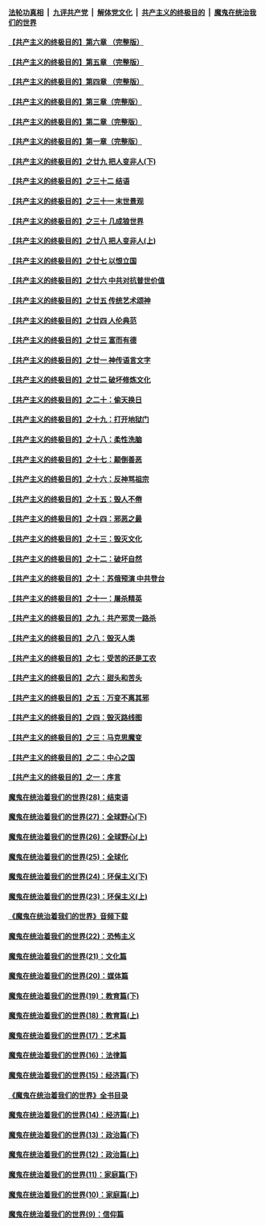 ####  [法轮功真相](../../../../basic/blob/master/README.md?t=03020440) &nbsp;|&nbsp; [九评共产党](../../../../9ping.md/blob/master/README.md?t=03020440) &nbsp;|&nbsp; [解体党文化](../../../../jtdwh.md/blob/master/README.md?t=03020440)  &nbsp;|&nbsp; [共产主义的终极目的](../../../../gczydzjmd.md/blob/master/README.md?t=03020440) &nbsp;|&nbsp; [魔鬼在统治我们的世界](../../../../mgztzwmdsj.md/blob/master/README.md?t=03020440) 

#### [【共产主义的终极目的】第六章 （完整版）](../pages/nsc422/n11428913.md?t=03020440) 

#### [【共产主义的终极目的】第五章 （完整版）](../pages/nsc422/n11428912.md?t=03020440) 

#### [【共产主义的终极目的】第四章 （完整版）](../pages/nsc422/n11428907.md?t=03020440) 

#### [【共产主义的终极目的】第三章（完整版）](../pages/nsc422/n11428848.md?t=03020440) 

#### [【共产主义的终极目的】第二章（完整版）](../pages/nsc422/n11428831.md?t=03020440) 

#### [【共产主义的终极目的】第一章（完整版）](../pages/nsc422/n11417651.md?t=03020440) 

#### [【共产主义的终极目的】之廿九 把人变非人(下)](../pages/nsc422/n11344140.md?t=03020440) 

#### [【共产主义的终极目的】之三十二 结语](../pages/nsc422/n11360535.md?t=03020440) 

#### [【共产主义的终极目的】之三十一 末世景观](../pages/nsc422/n11351129.md?t=03020440) 

#### [【共产主义的终极目的】之三十 几成狼世界](../pages/nsc422/n11348280.md?t=03020440) 

#### [【共产主义的终极目的】之廿八 把人变非人(上)](../pages/nsc422/n11340492.md?t=03020440) 

#### [【共产主义的终极目的】之廿七 以恨立国](../pages/nsc422/n11336944.md?t=03020440) 

#### [【共产主义的终极目的】之廿六 中共对抗普世价值](../pages/nsc422/n11324785.md?t=03020440) 

#### [【共产主义的终极目的】之廿五 传统艺术颂神](../pages/nsc422/n11296396.md?t=03020440) 

#### [【共产主义的终极目的】之廿四 人伦典范](../pages/nsc422/n11296397.md?t=03020440) 

#### [【共产主义的终极目的】之廿三 富而有德](../pages/nsc422/n11283598.md?t=03020440) 

#### [【共产主义的终极目的】之廿一 神传语言文字](../pages/nsc422/n11263265.md?t=03020440) 

#### [【共产主义的终极目的】之廿二 破坏修炼文化](../pages/nsc422/n11245728.md?t=03020440) 

#### [【共产主义的终极目的】之二十：偷天换日](../pages/nsc422/n11238846.md?t=03020440) 

#### [【共产主义的终极目的】之十九：打开地狱门](../pages/nsc422/n11206376.md?t=03020440) 

#### [【共产主义的终极目的】之十八：柔性洗脑](../pages/nsc422/n11199994.md?t=03020440) 

#### [【共产主义的终极目的】之十七：颠倒善恶](../pages/nsc422/n11179782.md?t=03020440) 

#### [【共产主义的终极目的】之十六：反神骂祖宗](../pages/nsc422/n11166798.md?t=03020440) 

#### [【共产主义的终极目的】之十五：毁人不倦](../pages/nsc422/n11166792.md?t=03020440) 

#### [【共产主义的终极目的】之十四：邪恶之最](../pages/nsc422/n11150249.md?t=03020440) 

#### [【共产主义的终极目的】之十三：毁灭文化](../pages/nsc422/n11135227.md?t=03020440) 

#### [【共产主义的终极目的】之十二：破坏自然](../pages/nsc422/n11135214.md?t=03020440) 

#### [【共产主义的终极目的】之十：苏俄预演 中共登台](../pages/nsc422/n11118424.md?t=03020440) 

#### [【共产主义的终极目的】之十一：屠杀精英](../pages/nsc422/n11118442.md?t=03020440) 

#### [【共产主义的终极目的】之九：共产邪灵一路杀](../pages/nsc422/n11114139.md?t=03020440) 

#### [【共产主义的终极目的】之八：毁灭人类](../pages/nsc422/n11108503.md?t=03020440) 

#### [【共产主义的终极目的】之七：受苦的还是工农](../pages/nsc422/n11101809.md?t=03020440) 

#### [【共产主义的终极目的】之六：甜头和苦头](../pages/nsc422/n11096971.md?t=03020440) 

#### [【共产主义的终极目的】之五：万变不离其邪](../pages/nsc422/n11091285.md?t=03020440) 

#### [【共产主义的终极目的】之四：毁灭路线图](../pages/nsc422/n11086284.md?t=03020440) 

#### [【共产主义的终极目的】之三：马克思魔变](../pages/nsc422/n11061941.md?t=03020440) 

#### [【共产主义的终极目的】之二：中心之国](../pages/nsc422/n11047728.md?t=03020440) 

#### [【共产主义的终极目的】之一：序言](../pages/nsc422/n11086077.md?t=03020440) 

#### [魔鬼在统治着我们的世界(28)：结束语](../pages/nsc422/n10936246.md?t=03020440) 

#### [魔鬼在统治着我们的世界(27)：全球野心(下)](../pages/nsc422/n10928319.md?t=03020440) 

#### [魔鬼在统治着我们的世界(26)：全球野心(上)](../pages/nsc422/n10900318.md?t=03020440) 

#### [魔鬼在统治着我们的世界(25)：全球化](../pages/nsc422/n10788205.md?t=03020440) 

#### [魔鬼在统治着我们的世界(24)：环保主义(下)](../pages/nsc422/n10695307.md?t=03020440) 

#### [魔鬼在统治着我们的世界(23)：环保主义(上)](../pages/nsc422/n10688613.md?t=03020440) 

#### [《魔鬼在统治着我们的世界》音频下载](../pages/nsc422/n10635553.md?t=03020440) 

#### [魔鬼在统治着我们的世界(22)：恐怖主义](../pages/nsc422/n10614727.md?t=03020440) 

#### [魔鬼在统治着我们的世界(21)：文化篇](../pages/nsc422/n10597706.md?t=03020440) 

#### [魔鬼在统治着我们的世界(20)：媒体篇](../pages/nsc422/n10586579.md?t=03020440) 

#### [魔鬼在统治着我们的世界(19)：教育篇(下)](../pages/nsc422/n10564808.md?t=03020440) 

#### [魔鬼在统治着我们的世界(18)：教育篇(上)](../pages/nsc422/n10526970.md?t=03020440) 

#### [魔鬼在统治着我们的世界(17)：艺术篇](../pages/nsc422/n10499093.md?t=03020440) 

#### [魔鬼在统治着我们的世界(16)：法律篇](../pages/nsc422/n10485969.md?t=03020440) 

#### [魔鬼在统治着我们的世界(15)：经济篇(下)](../pages/nsc422/n10469975.md?t=03020440) 

#### [《魔鬼在统治着我们的世界》全书目录](../pages/nsc422/n10464261.md?t=03020440) 

#### [魔鬼在统治着我们的世界(14)：经济篇(上)](../pages/nsc422/n10457370.md?t=03020440) 

#### [魔鬼在统治着我们的世界(13)：政治篇(下)](../pages/nsc422/n10448270.md?t=03020440) 

#### [魔鬼在统治着我们的世界(12)：政治篇(上)](../pages/nsc422/n10444576.md?t=03020440) 

#### [魔鬼在统治着我们的世界(11)：家庭篇(下)](../pages/nsc422/n10440961.md?t=03020440) 

#### [魔鬼在统治着我们的世界(10)：家庭篇(上)](../pages/nsc422/n10435448.md?t=03020440) 

#### [魔鬼在统治着我们的世界(9)：信仰篇](../pages/nsc422/n10432159.md?t=03020440) 

